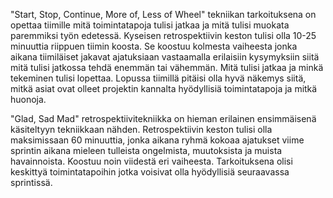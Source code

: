 "Start, Stop, Continue, More of, Less of Wheel" tekniikan tarkoituksena on opettaa tiimille mitä toimintatapoja tulisi jatkaa ja mitä
tulisi muokata paremmiksi työn edetessä. Kyseisen retrospektiivin keston tulisi olla 10-25 minuuttia riippuen tiimin koosta. Se koostuu
kolmesta vaiheesta jonka aikana tiimiläiset jakavat ajatuksiaan vastaamalla erilaisiin kysymyksiin siitä mitä tulisi jatkossa tehdä enemmän
tai vähemmän. Mitä tulisi jatkaa ja minkä tekeminen tulisi lopettaa. Lopussa tiimillä pitäisi olla hyvä näkemys siitä, mitkä asiat ovat
olleet projektin kannalta hyödyllisiä toimintatapoja ja mitkä huonoja.

"Glad, Sad Mad" retrospektiivitekniikka on hieman erilainen ensimmäisenä käsiteltyyn tekniikkaan nähden. Retrospektiivin keston tulisi olla
maksimissaan 60 minuuttia, jonka aikana ryhmä kokoaa ajatukset viime sprintin aikana mieleen tulleista ongelmista, muutoksista ja muista havainnoista.
Koostuu noin viidestä eri vaiheesta. Tarkoituksena olisi keskittyä toimintatapoihin jotka voisivat olla hyödyllisiä seuraavassa sprintissä.
